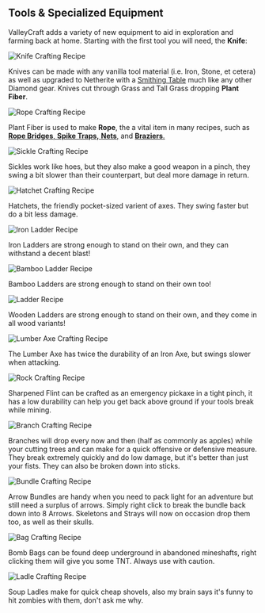 ## Tools & Specialized Equipment

ValleyCraft adds a variety of new equipment to aid in exploration and farming back at home. Starting with the first tool you will need, the **Knife**:

![Knife Crafting Recipe](https://github.com/l1nkl3/ValleyCraft/blob/gh-pages/wiki-images/knife.png)

Knives can be made with any vanilla tool material (i.e. Iron, Stone, et cetera) as well as upgraded to Netherite with a [Smithing Table](https://minecraft.fandom.com/wiki/Smithing_Table) much like any other Diamond gear. Knives cut through Grass and Tall Grass dropping **Plant Fiber**.

![Rope Crafting Recipe](https://github.com/l1nkl3/ValleyCraft/blob/gh-pages/wiki-images/rope.png)

Plant Fiber is used to make **Rope**, the a vital item in many recipes, such as [**Rope Bridges**, **Spike Traps,** **Nets**,](https://github.com/l1nkl3/ValleyCraft/blob/gh-pages/bridges.md) and [**Braziers**.](https://github.com/l1nkl3/ValleyCraft/blob/gh-pages/lights.md)

![Sickle Crafting Recipe](https://github.com/l1nkl3/ValleyCraft/blob/gh-pages/wiki-images/sickle.png)

Sickles work like hoes, but they also make a good weapon in a pinch, they swing a bit slower than their counterpart, but deal more damage in return.

![Hatchet Crafting Recipe](https://github.com/l1nkl3/ValleyCraft/blob/gh-pages/wiki-images/hatchet.png)

Hatchets, the friendly pocket-sized varient of axes. They swing faster but do a bit less damage.

![Iron Ladder Recipe](https://github.com/l1nkl3/ValleyCraft/blob/gh-pages/wiki-images/iron.png)

Iron Ladders are strong enough to stand on their own, and they can withstand a decent blast!

![Bamboo Ladder Recipe](https://github.com/l1nkl3/ValleyCraft/blob/gh-pages/wiki-images/bamboo.png)

Bamboo Ladders are strong enough to stand on their own too!

![Ladder Recipe](https://github.com/l1nkl3/ValleyCraft/blob/gh-pages/wiki-images/ladder.png)

Wooden Ladders are strong enough to stand on their own, and they come in all wood variants!

![Lumber Axe Crafting Recipe](https://github.com/l1nkl3/ValleyCraft/blob/gh-pages/wiki-images/lumber.png)

The Lumber Axe has twice the durability of an Iron Axe, but swings slower when attacking.

![Rock Crafting Recipe](https://github.com/l1nkl3/ValleyCraft/blob/gh-pages/wiki-images/rock.png)

Sharpened Flint can be crafted as an emergency pickaxe in a tight pinch, it has a low durability can help you get back above ground if your tools break while mining.

![Branch Crafting Recipe](https://github.com/l1nkl3/ValleyCraft/blob/gh-pages/wiki-images/stick.png)

Branches will drop every now and then (half as commonly as apples) while your cutting trees and can make for a quick offensive or defensive measure. They break extremely quickly and do low damage, but it's better than just your fists. They can also be broken down into sticks.

![Bundle Crafting Recipe](https://github.com/l1nkl3/ValleyCraft/blob/gh-pages/wiki-images/bundle.png)

Arrow Bundles are handy when you need to pack light for an adventure but still need a surplus of arrows. Simply right click to break the bundle back down into 8 Arrows. Skeletons and Strays will now on occasion drop them too, as well as their skulls.

![Bag Crafting Recipe](https://github.com/l1nkl3/ValleyCraft/blob/gh-pages/wiki-images/bag.png)

Bomb Bags can be found deep underground in abandoned mineshafts, right clicking them will give you some TNT. Always use with caution.

![Ladle Crafting Recipe](https://github.com/l1nkl3/ValleyCraft/blob/gh-pages/wiki-images/ladle.png)

Soup Ladles make for quick cheap shovels, also my brain says it's funny to hit zombies with them, don't ask me why.
